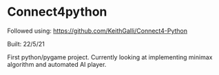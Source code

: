 # Connect4python
Followed using: https://github.com/KeithGalli/Connect4-Python

Built: 22/5/21

First python/pygame project. 
Currently looking at implementing minimax algorithm and automated AI player.
